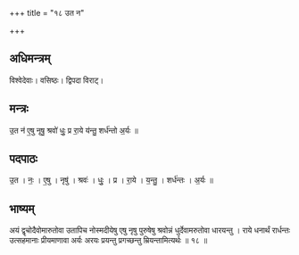 +++
title = "१८ उत न"

+++
## अधिमन्त्रम्
विश्वेदेवाः। वसिष्ठः। द्विपदा विराट्।

## मन्त्रः
उ॒त न॑ ए॒षु नृषु॒ श्रवो॑ धुः॒ प्र रा॒ये य॑न्तु॒ शर्ध॑न्तो अ॒र्यः ॥

## पदपाठः
उ॒त । नः॒ । ए॒षु । नृषु॑ । श्रवः॑ । धुः॒ । प्र । रा॒ये । य॒न्तु॒ । शर्ध॑न्तः । अ॒र्यः ॥

## भाष्यम्
अयं द्वृचोदैवोमारुतोवा उतापिच नोस्मदीयेषु एषु नृषु पुरुषेषु श्रवोन्नं धुर्देवामरुतोवा धारयन्तु । राये धनार्थं रार्धन्तः उत्सहमानाः प्रीयमाणावा अर्यः अरयः प्रयन्तु प्रगच्छन्तु म्रियन्तामित्यर्थः ॥ १८ ॥